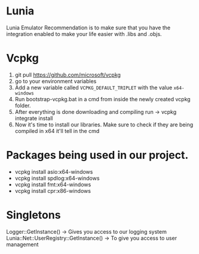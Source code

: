 # Lunia
Lunia Emulator
Recommendation is to make sure that you have the integration enabled to make your life easier with .libs and .objs.

# Vcpkg

1. git pull https://github.com/microsoft/vcpkg
2. go to your environment variables
3. Add a new variable called `VCPKG_DEFAULT_TRIPLET` with the value `x64-windows`
4. Run bootstrap-vcpkg.bat in a cmd from inside the newly created vcpkg folder.
5. After everything is done downloading and compiling run -> vcpkg integrate install
6. Now it's time to install our libraries. Make sure to check if they are being compiled in x64 it'll tell in the cmd

# Packages being used in our project.
- vcpkg install asio:x64-windows
- vcpkg install spdlog:x64-windows
- vcpkg install fmt:x64-windows 
- vcpkg install cpr:x86-windows


# Singletons
Logger::GetInstance() -> Gives you access to our logging system 
Lunia::Net::UserRegistry::GetInstance()  -> To give you access to user management 